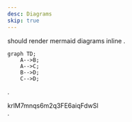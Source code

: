 ```yaml
---
desc: Diagrams
skip: true
---
```


should render mermaid diagrams inline
.
``` mermaid
graph TD;
    A-->B;
    A-->C;
    B-->D;
    C-->D;
```
.
<div class="mermaid">
krlM7mnqs6m2q3FE6aiqFdwSl
</div>
.
